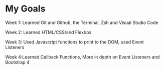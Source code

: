 # My Goals

Week 1: Learned Git and Github, the Terminal, Zsh and Visual Studio Code

Week 2: Learned HTML/CSS/and Flexbox

Week 3: Used Javascript functions to print to the DOM, used Event Listeners

Week 4:Learned Callback Functions, More in depth on Event Listeners and Bootstrap 4
